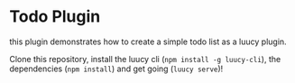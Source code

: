 # Todo Plugin
this plugin demonstrates how to create a simple todo list as a luucy plugin.

Clone this repository, install the luucy cli (`npm install -g luucy-cli`), the dependencies (`npm install`) and get going (`luucy serve`)!